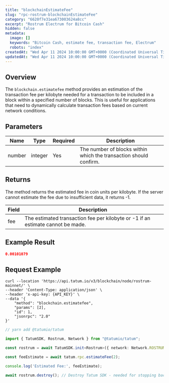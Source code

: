 ```yaml
---
title: "blockchainEstimateFee"
slug: "rpc-rostrum-blockchainEstimateFee"
category: "6620f7e31ea673003624a8cc"
excerpt: "Rostrum Electrum for Bitcoin Cash"
hidden: false
metadata:
  image: []
  keywords: "Bitcoin Cash, estimate fee, transaction fee, Electrum"
  robots: "index"
createdAt: "Wed Apr 11 2024 10:00:00 GMT+0000 (Coordinated Universal Time)"
updatedAt: "Wed Apr 11 2024 10:00:00 GMT+0000 (Coordinated Universal Time)"
---
```


## Overview

The `blockchain.estimatefee` method provides an estimation of the transaction fee per kilobyte needed for a transaction to be included in a block within a specified number of blocks. This is useful for applications that need to dynamically calculate transaction fees based on current network conditions.

## Parameters

| Name    | Type    | Required | Description                                                      |
| ------- | ------- | -------- | ---------------------------------------------------------------- |
| number  | integer | Yes      | The number of blocks within which the transaction should confirm. |

## Returns

The method returns the estimated fee in coin units per kilobyte. If the server cannot estimate the fee due to insufficient data, it returns -1.

| Field   | Description                                                                      |
| ------- | -------------------------------------------------------------------------------- |
| fee     | The estimated transaction fee per kilobyte or -1 if an estimate cannot be made.  |

## Example Result

```json
0.00101079
```

## Request Example

```curl cURL
curl --location 'https://api.tatum.io/v3/blockchain/node/rostrum-mainnet/' \
--header 'Content-Type: application/json' \
--header 'x-api-key: {API_KEY}' \
--data '{
    "method": "blockchain.estimatefee",
    "params": [2],
    "id": 1,
    "jsonrpc": "2.0"
}'
```
```typescript
// yarn add @tatumio/tatum

import { TatumSDK, Rostrum, Network } from "@tatumio/tatum";

const rostrum = await TatumSDK.init<Rostrum>({ network: Network.ROSTRUM_MAINNET });

const feeEstimate = await tatum.rpc.estimateFee(2);

console.log('Estimated Fee:', feeEstimate);

await rostrum.destroy(); // Destroy Tatum SDK - needed for stopping background jobs when done
```